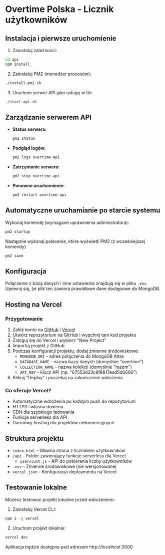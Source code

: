 # Overtime Polska - Licznik użytkowników

## Instalacja i pierwsze uruchomienie

1. Zainstaluj zależności:
```bash
cd api
npm install
```

2. Zainstaluj PM2 (menedżer procesów):
```bash
./install-pm2.sh
```

3. Uruchom serwer API jako usługę w tle:
```bash
./start-api.sh
```

## Zarządzanie serwerem API

- **Status serwera:**
  ```bash
  pm2 status
  ```

- **Podgląd logów:**
  ```bash
  pm2 logs overtime-api
  ```

- **Zatrzymanie serwera:**
  ```bash
  pm2 stop overtime-api
  ```

- **Ponowne uruchomienie:**
  ```bash
  pm2 restart overtime-api
  ```

## Automatyczne uruchamianie po starcie systemu

Wykonaj komendę (wymagane uprawnienia administratora):
```bash
pm2 startup
```
Następnie wykonaj polecenie, które wyświetli PM2 (z wcześniejszej komendy)
```bash
pm2 save
```

## Konfiguracja

Połączenie z bazą danych i inne ustawienia znajdują się w pliku `.env`. Upewnij się, że plik ten zawiera prawidłowe dane dostępowe do MongoDB.

## Hosting na Vercel

### Przygotowanie
1. Załóż konto na [GitHub](https://github.com) i [Vercel](https://vercel.com)
2. Utwórz repozytorium na GitHub i wypchnij tam kod projektu
3. Zaloguj się do Vercel i wybierz "New Project"
4. Importuj projekt z GitHub
5. Podczas konfiguracji projektu, dodaj zmienne środowiskowe:
   - `MONGODB_URI` - adres połączenia do MongoDB Atlas
   - `DATABASE_NAME` - nazwa bazy danych (domyślnie "overtime")
   - `COLLECTION_NAME` - nazwa kolekcji (domyślnie "razem")
   - `API_KEY` - klucz API (np. "67553d23c8f8817ead5d0606")
6. Kliknij "Deploy" i poczekaj na zakończenie wdrożenia

### Co oferuje Vercel?
- Automatyczne wdrożenia po każdym push do repozytorium
- HTTPS i własna domena
- CDN dla szybkiego ładowania
- Funkcje serverless dla API
- Darmowy hosting dla projektów niekomercyjnych

## Struktura projektu

- `index.html` - Główna strona z licznikiem użytkowników
- `/api` - Folder zawierający funkcje serverless dla Vercel
  - `usercount.js` - API do pobierania liczby użytkowników
- `.env` - Zmienne środowiskowe (nie wersjonowane)
- `vercel.json` - Konfiguracja deploymentu na Vercel

## Testowanie lokalne

Możesz testować projekt lokalnie przed wdrożeniem:

1. Zainstaluj Vercel CLI:
```bash
npm i -g vercel
```

2. Uruchom projekt lokalnie:
```bash
vercel dev
```

Aplikacja będzie dostępna pod adresem http://localhost:3000
